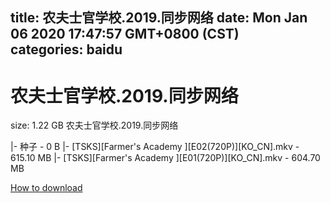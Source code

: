 
title: 农夫士官学校.2019.同步网络
date: Mon Jan 06 2020 17:47:57 GMT+0800 (CST)    
categories: baidu
---

# 农夫士官学校.2019.同步网络
size: 1.22 GB
 农夫士官学校.2019.同步网络
 
|- 种子 - 0 B
|- [TSKS][Farmer's Academy ][E02(720P)][KO_CN].mkv - 615.10 MB
|- [TSKS][Farmer's Academy ][E01(720P)][KO_CN].mkv - 604.70 MB

[How to download](https://bpcam.bemobtrk.com/go/2ceec3aa-1ca2-46d6-b9ff-aaa5c184517c?jno=5069)
